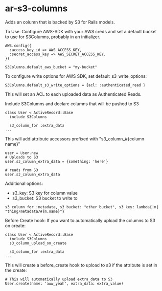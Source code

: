 ar-s3-columns
=============

Adds an column that is backed by S3 for Rails models.

To Use:
 Configure AWS-SDK with your AWS creds and set a default bucket to use for S3Columns, probably in an initializer.
```
AWS.config({
  :access_key_id => AWS_ACCESS_KEY,
  :secret_access_key => AWS_SECRET_ACCESS_KEY,
})

S3Columns.default_aws_bucket = "my-bucket"
```

To configure write options for AWS SDK, set default_s3_write_options:
```
S3Columns.default_s3_write_options = {acl: :authenticated_read }
```
This will set an ACL to each uploaded data as Authenticated Reads.


Include S3Columns and declare columns that will be pushed to S3
```
class User < ActiveRecord::Base
  include S3Columns
  
  s3_column_for :extra_data
...
```
This will add attribute accessors prefixed with "s3_column_#{column name}"
```
user = User.new
# Uploads to S3
user.s3_column_extra_data = {something: 'here'}

# reads from S3
user.s3_column_extra_data
```

Additional options:
 * s3_key: S3 key for column value
 * s3_bucket: S3 bucket to write to 

```
s3_column_for :metadata, s3_bucket: "other_bucket", s3_key: lambda{|m| "thing/metadata/#{m.name}"}
```

Before Create hook:
If you want to automatically upload the columns to S3 on create:
```
class User < ActiveRecord::Base
  include S3Columns
  s3_column_upload_on_create
  
  s3_column_for :extra_data
...
```
This will create a before_create hook to upload to s3 if the attribute is set in the create:
```
# This will automatically upload extra_data to S3
User.create(name: 'aww_yeah', extra_data: extra_value)
```
